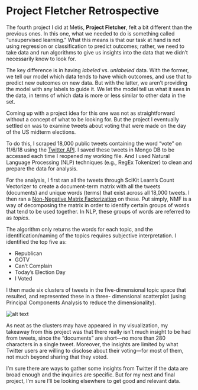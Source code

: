 # Project Fletcher Retrospective

The fourth project I did at Metis, **Project Fletcher**, felt a bit different than the previous ones. In this one, what we 
needed to do is something called “unsupervised learning.” What this means is that our task at hand is not using regression or 
classification to predict outcomes; rather, we need to take data and run algorithms to give us insights into the data that we 
didn’t necessarily know to look for. 

The key difference is in having *labeled* vs. *unlabeled* data. With the former, we tell our model which data tends to have 
which outcomes, and use that to predict new outcomes on new data. But with the latter, we aren’t providing the model with any 
labels to guide it. We let the model tell us what it sees in the data, in terms of which data is more or less similar to other 
data in the set.

Coming up with a project idea for this one was not as straightforward without a concept of what to be looking for. But the 
project I eventually settled on was to examine tweets about voting that were made on the day of the US midterm elections.

To do this, I scraped 18,000 public tweets containing the word “vote” on 11/6/18 using the [Twitter API](https://developer.twitter.com). I saved these tweets in Mongo DB to be accessed each time I reopened my working file. And I 
used Natural Language Processing (NLP) techniques (e.g., RegEx Tokenizer) to clean and prepare the data for analysis.

For the analysis, I first ran all the tweets through SciKit Learn’s Count Vectorizer to create a document-term matrix with all 
the tweets (documents) and unique words (terms) that exist across all 18,000 tweets. I then ran a [Non-Negative Matrix 
Factorization](https://en.wikipedia.org/wiki/Non-negative_matrix_factorization) on these. Put simply, NMF is a way of 
decomposing the matrix in order to identify certain groups of words that tend to be used together. In NLP, these groups of words 
are referred to as *topics*.

The algorithm only returns the words for each topic, and the identification/naming of the topics requires subjective 
interpretation. I identified the top five as: 

* Republican
* GOTV
* Can’t Complain
* Today’s Election Day 
* I Voted

I then made six clusters of tweets in the five-dimensional topic space that resulted, and represented these in a three-
dimensional scatterplot (using Principal Components Analysis to reduce the dimensionality).

![alt text](https://skylerl2.github.io/images/tweet_clusters.png)

As neat as the clusters may have appeared in my visualization, my takeaway from this project was that there really isn’t much 
insight to be had from tweets, since the “documents” are short—no more than 280 characters in a single tweet. Moreover, the 
insights are limited by what Twitter users are willing to disclose about their voting—for most of them, not much beyond sharing 
that they voted.

I’m sure there are ways to gather some insights from Twitter if the data are broad enough and the inquiries are specific. But 
for my next and final project, I’m sure I’ll be looking elsewhere to get good and relevant data.